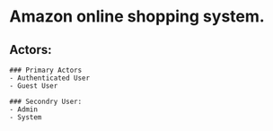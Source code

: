 # Amazon online shopping system.

## Actors:
	### Primary Actors
	- Authenticated User
	- Guest User

	### Secondry User:
	- Admin	
	- System
	

	
